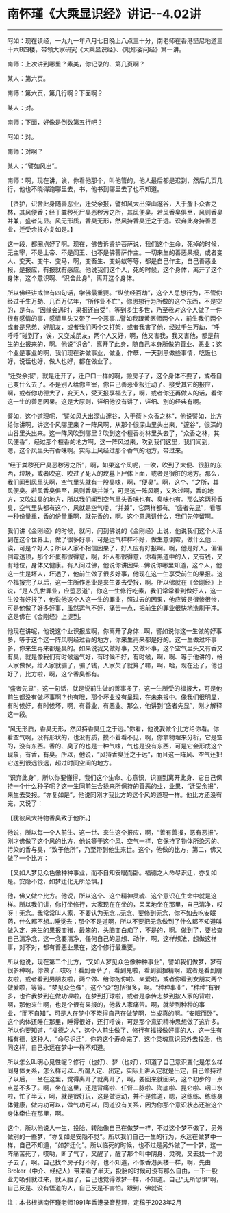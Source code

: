 # 南怀瑾《大乘显识经》讲记--4.02讲

------

阿如：现在读经，一九九一年八月七日晚上八点三十分，南老师在香港坚尼地道三十六B四楼，带领大家研究《大乘显识经》、《毗耶娑问经》第一讲。

南师：上次讲到哪里？素美，你记录的、第几页啊？

某人：第六页。

南师：第六页，第几行啊？下面啊？

某人：对。

南师：下面，好像是倒数第五行吧？

阿如：对。

南师：对啊？

某人：“譬如风出”。

南师：啊，现在讲，诶，你看他那个，叫他管的，他人最后都是迟到，然后几页几行，他也不晓得跑哪里去，书，他书到哪里去了也不知道。

【贤护，识舍此身随善恶业，迁受余报，譬如风大出深山邃谷，入于薝卜众香之林，其风便香；经于粪秽死尸臭恶秽污之所，其风便臭。若风香臭俱至，风则香臭并兼，盛者先显。风无形质，香臭无形，然风持香臭迁之于远。识弃此身持善恶业，迁受余报亦复如是。】

这一段，都圈点好了啊。现在，佛告诉贤护菩萨说，我们这个生命，死掉的时候，无主宰，不是上帝、不是阎王、也不是佛菩萨作主。一切来生的善恶果报，或者变人、变天、变牛、变马，啊，变畜生、变蚂蚁等等，都是自己作主，自己善恶业报，是报应，有报就有感应。他说我们这个人，死的时候，这个身体，离开了这个身体，这个意识啊、“识舍此身”，离开这个身体。

所以佛经讲戒律有四句话，学佛最重要。“纵使经百劫”，这个人思想行为，不管你经过千生万劫、几百万亿年，“所作业不亡”，你思想行为所做的这个东西，不是空的，是有。“因缘会遇时，果报还自受”，等到多生多世，乃至我对这个人做了一件很有感情的事，感情里头又带了一个恶事…譬如我跟黄医师两个人，前生我们两个或者是兄弟、好朋友，或者我们两个又打架，或者我害了他，经过千生万劫，“呼呼呼”碰到了，诶，又变成朋友，两个人又好，啊，他又害我，我又害他，都是前生的业报来的，啊。他说“识舍”，离开了此身，随自己本身所做的善业、恶业；这个业是事业的啊，我们现在讲做事业，做业，作孽，一天到黑做些事情，吃饭也好，说话也好，做人也好，都在做业了。

“迁受余报”，就是迁开了，迁户口一样的啊，搬房子了，这个身体不要了，或者自己变什么去了。不是别人给你主宰，你自己善恶业报迁动了、接受其它的报应，啊，或者你功德大了，变天人，受天报享福去了，啊，或者你还再做人的话，看你这一生的善恶因果。这是大原则，详细他没有讲了，详细、别的经典有啊。

譬如，这个道理呢，“譬如风大出深山邃谷，入于薝卜众香之林”，他说譬如，比方给你讲啊，讲这个风哪里来？一阵风啊，从那个很深山里头出来，“邃谷”，很深的山谷里头出来。这一阵风吹到哪里？吹到这个檀香树林里头去了，“众香之林，其风便香”，经过那个檀香的地方啊，这一阵风过来，吹到我们这里，我们闻到，嗯，这个风里头有香味啊。实际上风经过那个香气的地方，带过来。

“经于粪秽死尸臭恶秽污之所”，啊，如果这个风呢，一吹，吹到了大便、很脏的东西，垃圾，或者吹这、吹过了死人的坟墓上尸体上面，或者是很脏的地方。那么，我们闻到风里头啊，空气里头就有一股臭味，啊，“便臭”。啊，这个、“之所，其风便臭。若风香臭俱至，风则香臭并兼”，可是这一阵风啊，又吹过啊，香的地方，又吹过臭的地方，所以我们闻到空气里头香味也有、臭味也有。那么这两种香臭，空气里头都有这个，风就是空气喽、“并兼”，它两样都有。“盛者先显”，看哪一种份量重，香的份量重啊，就先香的，啊。这个意思讲什么，我们先停留啊。

我们讲《金刚经》的时候，就问，问到佛说的《金刚经》上说，他说我们这个人活到在这个世界上，做了很多好事，可是运气样样不好，做生意倒霉，做什么他…诶，可是个好人；所以人家不相信因果了，好人应有好报啊。啊，他是好人，偏偏倒霉透顶，那个坏蛋都很得意，啊，坏人都很得意，你看黑道中的人，又有钱，又有地位，身体又健康。有人问过佛，他说你讲因果…佛说你哪里知道，这个人，他这一生是坏人，坏透了，他前生做了很多好事，他现在这一生享受前生的果报。这个福报完了以后，这一生所作恶业是来生要去受报，啊。所以佛就在《金刚经》上说，“是人先世罪业，应堕恶道”，你这一生修行吃素，我们常常看到做好人，这一生没有好报了，他说他这个人这一生的罪业，照过去的因果，他应该是很惨很惨，可是他做了好多好事，虽然运气不好，痛苦一点，把前生的罪业很快地洗刷干净。这是佛在《金刚经》上提到。

他现在讲呢，他说这个业识报应啊，你离开了身体…啊，譬如说你这一生做的好事多，等于这个这一阵风啊经过香的地方，你来生再来都是好的。这一生做过坏事多，你来生再来都是臭的。如果说我又做好事，又做坏事，这个空气里头又有香又有臭，就是像我们有时候运气好，有时候不好，有时候，啊，啊、等于他讲的，给人家做保，给人家就骗了，骗了钱，人家欠了就算了嘛，啊，哈，现在还了，他也好了，比方啦，啊，这个香臭都有。

“盛者先显”，这一句话，就是说前生做的善事多了，这一生所受的福报大，可是他前生都没有做坏事啊？也有哦，那个坏业没有呈现，在未来报中。像我们很明显，有时候好，有时候坏，啊，有善业，有恶业。那么，他讲到“盛者先显”，刚才解释这一段。

“风无形质，香臭无形，然风持香臭迁之于远。”你看，他说我做个比方给你看。你看空气啊，没有形状的，也没有质，摸不着看不见，啊，你拿物理来分析，它是空的，没有东西。香的、臭了的也是一种气味，气也是没有东西，可是它会形成这个现象，有香，有臭。所以，他说，“风持香臭迁之于远”，而且这一阵风、空气还把它送到很远很远，超过时间空间的地方。

“识弃此身”，所以你要懂得，我们这个生命、心意识，识直到离开此身、它自己保持一个什么种子呢？这一生同前生合拢来所保持的善恶的业，业果，“迁受余报”，来生去受报。“亦复如是”，他说同刚才我比方的这个风的道理一样。他比方还没有完，又说了：

【犹彼风大持物香臭致于他所。】

他说，所以每一个人前生、这一世、来生这个报应，啊，“善有善报，恶有恶报”。刚才佛做了这个风的比方，他说等于这个风、空气一样，它保持了物体所染污的、污染的香与臭，“致于他所”，乃至带到他生来世。这个，他做的比方，第二，佛又做了一个比方：

【又如人梦见众色像种种事业，而不自知安眠而卧。福德之人命尽识迁，亦复如是。安隐不觉，如梦迁化无所恐惧。】

他，佛又做个比方。他说，所以这个、这个精神灵魂、这个意识在生命中就是这样。所以我们讲，你打坐修行，大家现在在坐的，呆呆地坐在那里，自己清净，哎呀！无念。我常常叫人家，不要认为无念…无念、要修到无念，你不如去吃安眠药，什么都不想…睡觉去；那个不是道啊，所以不要把无念做到了什么都不知道叫做入定，来生的果报变猪，最笨的，头脑变白痴了，不是的，啊。做到了，要检查自己清净念，这一念要清净，任何自己的思想、动作，啊，这样想法，想做这样事，对不对，都有善恶业果在，这个修行最重要。

所以他说，现在第二个比方，“又如人梦见众色像种种事业”，譬如我们做梦，梦有很多种啊，你做了…哎呀！看到菩萨了，看到鬼啦，看到狐狸精啊，或者是看到朋友啦，或者看到男朋友啦，两个做、给你抱你啦、亲爱啦，或者你看到女朋友两个做爱啦，等等。“梦见众色像”，这个“众”包括很多，啊。“种种事业”，“种种”有很多，也许我梦到在做功课啦，在梦到打球啦，或者是李传志梦到按人家的背啦，啊，那他来生啊，也是个很有果报的，他救人家痛苦。啊，就梦到种种的事业，“而不自知”，可是人在梦中不晓得自己在做梦啊，当成真的啊。“安眠而卧”，这个肉体还睡在那里，睡得很好，还打呼诶，可是那个意识精神思想做了这许多。所以你要知道，“福德之人”，这个人前生做了、修行有福报做好事的人，这一生有福有德，这种人，“命尽识迁”，你的这个寿命完了，这个灵魂意识另外去投胎，也同这样，自己永远在梦中一样不知道。

所以怎么叫明心见性呢？修行（也好）、梦（也好），知道了自己意识变化是怎么样同身体关系，怎么样可以…所谓入定、出定，实际上讲入定就是出定，自己修持过了以后，一坐在这里，觉得离开了就离开了，啊，要回来就回来，这个初步的一点点差不多了。啊，坐在这里，还是背痛啦、任督二脉啦、海底啦、昆仑啦、咽口水啦，忙了半天，呵，就是很好玩，这是做运动，并不是修道，嗯，这练练、练练身体健康，做内功可以，做气功可以，同道没有关系，因为你那个意识状态还被这个身体牵住在那里，啊。

这个，所以他说人一生，投胎、转胎像自己在做梦一样，不过这个梦不做了，另外做别的一些梦，“亦复如是安隐不觉”。所以我们自己一生的行为，永远在做梦中一样，自己不知道，“如梦迁化”。所以临死的时候，也不过是另外做了一个梦，这一阵痛苦死了，哎哟，断了气了，又醒了，醒了那个叫中阴身、灵魂，又去找一个房子去了，啊。自己找个房子好不好，也不知道，不像香港买楼一样，啊，先由Broker（中介、经纪人）带来看了半天，投胎的时候可没有那么自由，一下一股业力吸引就过来，就入胎了，自己也觉得做梦一样，不知道。自己“无所恐惧”啊，自己反是、没有悟道的人，自己反是不害怕。跟到，佛就说：

注：本书根据南怀瑾老师1991年香港录音整理，定稿于2023年2月

